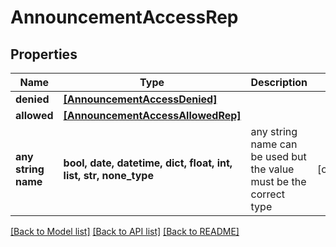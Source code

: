 # AnnouncementAccessRep


## Properties
Name | Type | Description | Notes
------------ | ------------- | ------------- | -------------
**denied** | [**[AnnouncementAccessDenied]**](AnnouncementAccessDenied.md) |  | 
**allowed** | [**[AnnouncementAccessAllowedRep]**](AnnouncementAccessAllowedRep.md) |  | 
**any string name** | **bool, date, datetime, dict, float, int, list, str, none_type** | any string name can be used but the value must be the correct type | [optional]

[[Back to Model list]](../README.md#documentation-for-models) [[Back to API list]](../README.md#documentation-for-api-endpoints) [[Back to README]](../README.md)


